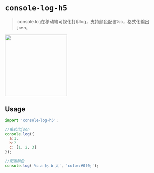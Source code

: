 # `console-log-h5`
> console.log在移动端可视化打印log，支持颜色配置%c，格式化输出json。

<img width="200" src="https://gw.alicdn.com/tfs/TB1c7aSy7T2gK0jSZFkXXcIQFXa-750-1334.png"/>

## Usage
```js
import 'console-log-h5';

//格式化json
console.log({
  a:1,
  b:2,
  c: [1, 2, 3]
});

//配置颜色
console.log('%c a 比 b 大', 'color:#0f0;');
```